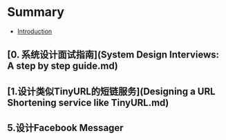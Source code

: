 # Summary

* [Introduction](README.md)

## [0. 系统设计面试指南](System Design Interviews: A step by step guide.md)

## [1.设计类似TinyURL的短链服务](Designing a URL Shortening service like  TinyURL.md)

## 5.设计Facebook Messager
